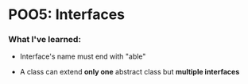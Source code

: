 # POO5: Interfaces

### What I've learned:

* Interface's name must end with "able"

* A class can extend <strong>only one</strong> abstract class but <strong>multiple interfaces</strong>